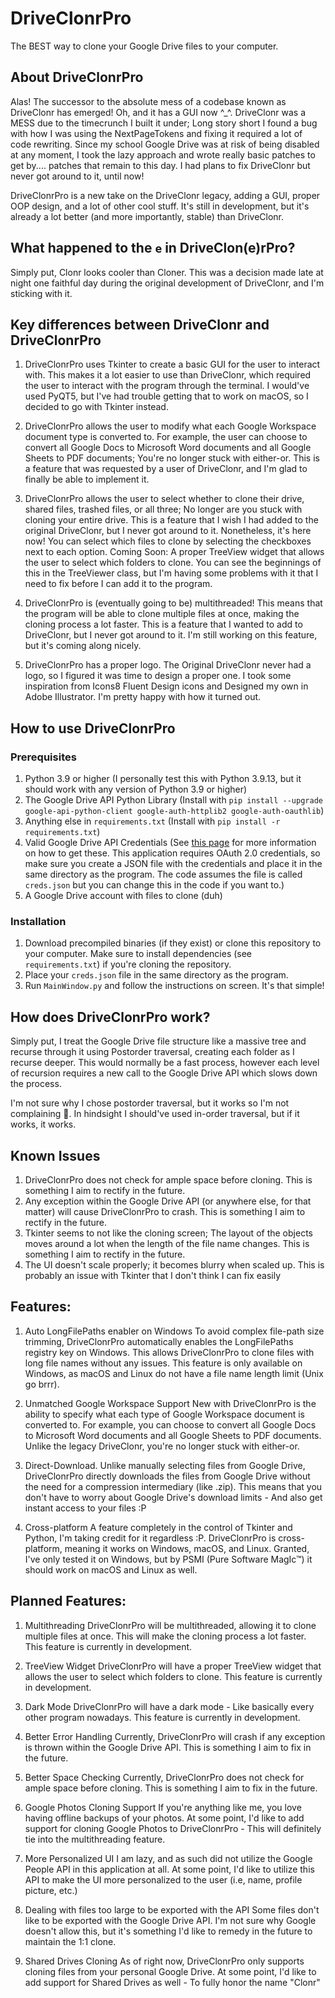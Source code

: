 # DriveClonrPro
The BEST way to clone your Google Drive files to your computer.
## About DriveClonrPro
Alas! The successor to the absolute mess of a codebase known as DriveClonr has emerged! Oh, and it has a GUI now ^_^. DriveClonr was a MESS due to the timecrunch I built it under; Long story short I found a bug with how I was using the NextPageTokens and fixing it required a lot of code rewriting. Since my school Google Drive was at risk of being disabled at any moment, I took the lazy approach and wrote really basic patches to get by.... patches that remain to this day. I had plans to fix DriveClonr but never got around to it, until now! 

DriveClonrPro is a new take on the DriveClonr legacy, adding a GUI, proper OOP design, and a lot of other cool stuff. It's still in development, but it's already a lot better (and more importantly, stable) than DriveClonr.

## What happened to the `e` in DriveClon(e)rPro?
Simply put, Clonr looks cooler than Cloner. This was a decision made late at night one faithful day during the original development of DriveClonr, and I'm sticking with it.

## Key differences between DriveClonr and DriveClonrPro
1. DriveClonrPro uses Tkinter to create a basic GUI for the user to interact with. This makes it a lot easier to use than DriveClonr, which required the user to interact with the program through the terminal. I would've used PyQT5, but I've had trouble getting that to work on macOS, so I decided to go with Tkinter instead.

2. DriveClonrPro allows the user to modify what each Google Workspace document type is converted to. For example, the user can choose to convert all Google Docs to Microsoft Word documents and all Google Sheets to PDF documents; You're no longer stuck with either-or. This is a feature that was requested by a user of DriveClonr, and I'm glad to finally be able to implement it.

3. DriveClonrPro allows the user to select whether to clone their drive, shared files, trashed files, or all three; No longer are you stuck with cloning your entire drive. This is a feature that I wish I had added to the original DriveClonr, but I never got around to it. Nonetheless, it's here now! You can select which files to clone by selecting the checkboxes next to each option.
Coming Soon: A proper TreeView widget that allows the user to select which folders to clone. You can see the beginnings of this in the TreeViewer class, but I'm having some problems with it that I need to fix before I can add it to the program.

4. DriveClonrPro is (eventually going to be) multithreaded! This means that the program will be able to clone multiple files at once, making the cloning process a lot faster. This is a feature that I wanted to add to DriveClonr, but I never got around to it. I'm still working on this feature, but it's coming along nicely.

5. DriveClonrPro has a proper logo. The Original DriveClonr never had a logo, so I figured it was time to design a proper one. I took some inspiration from Icons8 Fluent Design icons and Designed my own in Adobe Illustrator. I'm pretty happy with how it turned out.

## How to use DriveClonrPro

### Prerequisites
1. Python 3.9 or higher (I personally test this with Python 3.9.13, but it should work with any version of Python 3.9 or higher)
2. The Google Drive API Python Library (Install with `pip install --upgrade google-api-python-client google-auth-httplib2 google-auth-oauthlib`)
3. Anything else in `requirements.txt` (Install with `pip install -r requirements.txt`)
4. Valid Google Drive API Credentials (See [this page](https://developers.google.com/workspace/guides/create-credentials) for more information on how to get these. This application requires OAuth 2.0 credentials, so make sure you create a JSON file with the credentials and place it in the same directory as the program. The code assumes the file is called `creds.json` but you can change this in the code if you want to.)
5. A Google Drive account with files to clone (duh)

### Installation
1. Download precompiled binaries (if they exist) or clone this repository to your computer. Make sure to install dependencies (see `requirements.txt`) if you're cloning the repository.
2. Place your `creds.json` file in the same directory as the program.
3. Run `MainWindow.py` and follow the instructions on screen. It's that simple! 

## How does DriveClonrPro work?
Simply put, I treat the Google Drive file structure like a massive tree and recurse through it using Postorder traversal, creating each folder as I recurse deeper. This would normally be a fast process, however each level of recursion requires a new call to the Google Drive API which slows down the process. 

I'm not sure why I chose postorder traversal, but it works so I'm not complaining :shrug:. In hindsight I should've used in-order traversal, but if it works, it works.

## Known Issues
1. DriveClonrPro does not check for ample space before cloning. This is something I aim to rectify in the future.
2. Any exception within the Google Drive API (or anywhere else, for that matter) will cause DriveClonrPro to crash. This is something I aim to rectify in the future.
3. Tkinter seems to not like the cloning screen; The layout of the objects moves around a lot when the length of the file name changes. This is something I aim to rectify in the future.
4. The UI doesn't scale properly; it becomes blurry when scaled up. This is probably an issue with Tkinter that I don't think I can fix easily

## Features:

1. Auto LongFilePaths enabler on Windows
    To avoid complex file-path size trimming, DriveClonrPro automatically enables the LongFilePaths registry key on Windows. This allows DriveClonrPro to clone files with long file names without any issues. This feature is only available on Windows, as macOS and Linux do not have a file name length limit (Unix go brrr). 

2. Unmatched Google Workspace Support
    New with DriveClonrPro is the ability to specify what each type of Google Workspace document is converted to. For example, you can choose to convert all Google Docs to Microsoft Word documents and all Google Sheets to PDF documents. Unlike the legacy DriveClonr, you're no longer stuck with either-or. 

3. Direct-Download. 
    Unlike manually selecting files from Google Drive, DriveClonrPro directly downloads the files from Google Drive without the need for a compression intermediary (like .zip). This means that you don't have to worry about Google Drive's download limits - And also get instant access to your files :P

4. Cross-platform
    A feature completely in the control of Tkinter and Python, I'm taking credit for it regardless :P. DriveClonrPro is cross-platform, meaning it works on Windows, macOS, and Linux. Granted, I've only tested it on Windows, but by PSMI (Pure Software MagIc™) it should work on macOS and Linux as well.

## Planned Features:

1. Multithreading
    DriveClonrPro will be multithreaded, allowing it to clone multiple files at once. This will make the cloning process a lot faster. This feature is currently in development.

2. TreeView Widget
    DriveClonrPro will have a proper TreeView widget that allows the user to select which folders to clone. This feature is currently in development.

3. Dark Mode
    DriveClonrPro will have a dark mode - Like basically every other program nowadays. This feature is currently in development.

4. Better Error Handling
    Currently, DriveClonrPro will crash if any exception is thrown within the Google Drive API. This is something I aim to fix in the future.

5. Better Space Checking
    Currently, DriveClonrPro does not check for ample space before cloning. This is something I aim to fix in the future.

6. Google Photos Cloning Support
    If you're anything like me, you love having offline backups of your photos. At some point, I'd like to add support for cloning Google Photos to DriveClonrPro - This will definitely tie into the multithreading feature.

7. More Personalized UI
    I am lazy, and as such did not utilize the Google People API in this application at all. At some point, I'd like to utilize this API to make the UI more personalized to the user (i.e, name, profile picture, etc.)

8. Dealing with files too large to be exported with the API
    Some files don't like to be exported with the Google Drive API. I'm not sure why Google doesn't allow this, but it's something I'd like to remedy in the future to maintain the 1:1 clone. 

9. Shared Drives Cloning
    As of right now, DriveClonrPro only supports cloning files from your personal Google Drive. At some point, I'd like to add support for Shared Drives as well - To fully honor the name "Clonr"